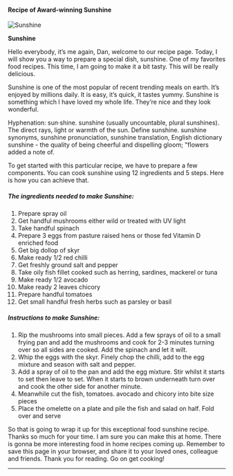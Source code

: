             

#### Recipe of Award-winning Sunshine

![Sunshine](https://img-global.cpcdn.com/recipes/5ffe554ad06b5fd1/751x532cq70/sunshine-recipe-main-photo.jpg)

**Sunshine**

Hello everybody, it’s me again, Dan, welcome to our recipe page. Today, I will show you a way to prepare a special dish, sunshine. One of my favorites food recipes. This time, I am going to make it a bit tasty. This will be really delicious.

Sunshine is one of the most popular of recent trending meals on earth. It’s enjoyed by millions daily. It is easy, it’s quick, it tastes yummy. Sunshine is something which I have loved my whole life. They’re nice and they look wonderful.

Hyphenation: sun‧shine. sunshine (usually uncountable, plural sunshines). The direct rays, light or warmth of the sun. Define sunshine. sunshine synonyms, sunshine pronunciation, sunshine translation, English dictionary sunshine - the quality of being cheerful and dispelling gloom; "flowers added a note of.

To get started with this particular recipe, we have to prepare a few components. You can cook sunshine using 12 ingredients and 5 steps. Here is how you can achieve that.

##### The ingredients needed to make Sunshine:

1.  Prepare spray oil
2.  Get handful mushrooms either wild or treated with UV light
3.  Take handful spinach
4.  Prepare 3 eggs from pasture raised hens or those fed Vitamin D enriched food
5.  Get big dollop of skyr
6.  Make ready 1/2 red chilli
7.  Get freshly ground salt and pepper
8.  Take oily fish fillet cooked such as herring, sardines, mackerel or tuna
9.  Make ready 1/2 avocado
10.  Make ready 2 leaves chicory
11.  Prepare handful tomatoes
12.  Get small handful fresh herbs such as parsley or basil

##### Instructions to make Sunshine:

1.  Rip the mushrooms into small pieces. Add a few sprays of oil to a small frying pan and add the mushrooms and cook for 2-3 minutes turning over so all sides are cooked. Add the spinach and let it wilt.
2.  Whip the eggs with the skyr. Finely chop the chilli, add to the egg mixture and season with salt and pepper.
3.  Add a spray of oil to the pan and add the egg mixture. Stir whilst it starts to set then leave to set. When it starts to brown underneath turn over and cook the other side for another minute.
4.  Meanwhile cut the fish, tomatoes. avocado and chicory into bite size pieces
5.  Place the omelette on a plate and pile the fish and salad on half. Fold over and serve

So that is going to wrap it up for this exceptional food sunshine recipe. Thanks so much for your time. I am sure you can make this at home. There is gonna be more interesting food in home recipes coming up. Remember to save this page in your browser, and share it to your loved ones, colleague and friends. Thank you for reading. Go on get cooking!

* * *